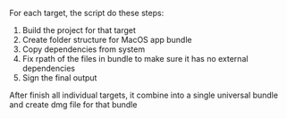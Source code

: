 For each target, the script do these steps:
1) Build the project for that target
2) Create folder structure for MacOS app bundle
3) Copy dependencies from system
4) Fix rpath of the files in bundle to make sure it has no external dependencies
5) Sign the final output

After finish all individual targets, it combine into a single universal bundle and create dmg file for that bundle
